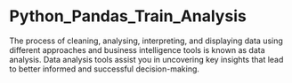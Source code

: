 # Python_Pandas_Train_Analysis
The process of cleaning, analysing, interpreting, and displaying data using different approaches and business intelligence tools is known as data analysis. Data analysis tools assist you in uncovering key insights that lead to better informed and successful decision-making. 
